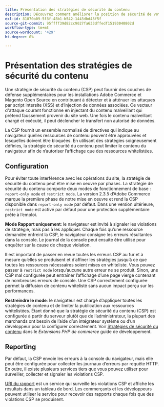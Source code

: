 ```yaml
---
title: Présentation des stratégies de sécurité du contenu
description: Découvrez comment améliorer la position de sécurité de votre boutique Adobe Commerce ou Magento Open Source à l’aide d’une stratégie de sécurité du contenu.
exl-id: 81070a09-5f8f-48b1-b542-1443dbd43f5f
source-git-commit: 95ffff39d82cc9027fa633dffedf15193040802d
workflow-type: tm+mt
source-wordcount: '429'
ht-degree: 0%

---
```


# Présentation des stratégies de sécurité du contenu

Une stratégie de sécurité du contenu (CSP) peut fournir des couches de défense supplémentaires pour les installations Adobe Commerce et Magento Open Source en contribuant à détecter et à atténuer les attaques par script intersite (XSS) et d’injection de données associées. Ce vecteur d&#39;attaque courant fonctionne en injectant du contenu malveillant qui prétend faussement provenir du site web. Une fois le contenu malveillant chargé et exécuté, il peut déclencher le transfert non autorisé de données.

La CSP fournit un ensemble normalisé de directives qui indique au navigateur quelles ressources de contenu peuvent être approuvées et lesquelles doivent être bloquées. En utilisant des stratégies soigneusement définies, la stratégie de sécurité du contenu peut limiter le contenu du navigateur afin de n’autoriser l’affichage que des ressources whitelistées.

## Configuration

Pour éviter toute interférence avec les opérations du site, la stratégie de sécurité du contenu peut être mise en oeuvre par phases. La stratégie de sécurité du contenu comporte deux modes de fonctionnement de base : `report-only mode` et `restrict mode`. La version 2.3.5 d’Adobe Commerce marque la première phase de notre mise en oeuvre et rend la CSP disponible dans `report-only mode` par défaut. Dans une version ultérieure, `restrict mode` est activé par défaut pour une protection supplémentaire prête à l’emploi.

**Mode Rapport uniquement**: le navigateur est invité à signaler les violations de stratégie, mais pas à les appliquer. Chaque fois qu’une ressource demandée enfreint la CSP, le navigateur consigne les erreurs résultantes dans la console. Le journal de la console peut ensuite être utilisé pour enquêter sur la cause de chaque violation.

Il est important de passer en revue toutes les erreurs CSP au fur et à mesure qu’elles se produisent et d’affiner les stratégies jusqu’à ce que toutes les ressources nécessaires soient mises en whiteliste. Vous pouvez passer à `restrict mode` lorsqu’aucune autre erreur ne se produit. Sinon, une CSP mal configurée peut entraîner l’affichage d’une page vierge contenant de nombreuses erreurs de console. Une CSP correctement configurée permet la diffusion de contenu whitelisté sans aucun impact perçu sur les performances.

**Restreindre le mode**: le navigateur est chargé d’appliquer toutes les stratégies de contenu et de limiter la publication aux ressources whitelistées. Étant donné que la stratégie de sécurité du contenu (CSP) est configurée à partir du serveur plutôt que de l’administrateur, la plupart des marchands ont besoin de l’aide d’un intégrateur système ou d’un développeur pour la configurer correctement. Voir [Stratégies de sécurité du contenu](https://developer.adobe.com/commerce/php/development/security/content-security-policies/) dans le _Extensions PHP de commerce_ guide de développement.

## Reporting

Par défaut, la CSP envoie les erreurs à la console du navigateur, mais elle peut être configurée pour collecter les journaux d’erreurs par requête HTTP. En outre, il existe plusieurs services tiers que vous pouvez utiliser pour surveiller, collecter et signaler les violations CSP.

[URI du rapport](https://report-uri.io/) est un service qui surveille les violations CSP et affiche les résultats dans un tableau de bord. Les commerçants et les développeurs peuvent utiliser le service pour recevoir des rapports chaque fois que des violations CSP se produisent.
